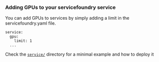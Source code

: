 ### Adding GPUs to your servicefoundry service

You can add GPUs to services by simply adding a limit in the servicefoundry.yaml file.

```
service:
  gpu:
    limit: 1
  ...
```

Check the [`service/`](./service/) directory for a minimal example and how to deploy it